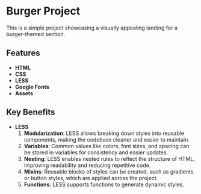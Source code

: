 # Burger Project

This is a simple project showcasing a visually appealing landing for a burger-themed section.

## Features

- **HTML**
- **CSS**
- **LESS**
- **Google Fonts**
- **Assets**

## Key Benefits
 - **LESS**
    1. **Modularization**: LESS allows breaking down styles into reusable components, making the codebase cleaner and easier to maintain.
    2. **Variables**: Common values like colors, font sizes, and spacing can be stored in variables for consistency and easier updates.
    3. **Nesting**: LESS enables nested rules to reflect the structure of HTML, improving readability and reducing repetitive code.
    4. **Mixins**: Reusable blocks of styles can be created, such as gradients or button styles, which are applied across the project.
    5. **Functions**: LESS supports functions to generate dynamic styles.

